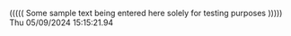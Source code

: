 ((((( Some sample text being entered here solely for testing purposes ))))) Thu 05/09/2024 15:15:21.94
